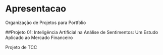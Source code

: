 # Apresentacao
Organização de Projetos para Portfólio

##Projeto 01: Inteligência Artificial na Análise de Sentimentos: Um Estudo Aplicado ao Mercado Financeiro

Projeto de TCC
